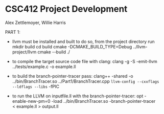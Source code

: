 # CSC412 Project Development
Alex Zettlemoyer, Willie Harris

PART 1:
- llvm must be installed and built
    to do so, from the project directory run
    mkdir build
    cd build
    cmake -DCMAKE_BUILD_TYPE=Debug ../llvm-project/llvm
    cmake --build ./

- to compile the target source code file with clang:
clang -g -S -emit-llvm ../tests/example.c -o example.ll

- to build the branch-pointer-tracer pass:
clang++ -shared -o ../bin/BranchTracer.so ../Part1/BranchTracer.cpp `llvm-config --cxxflags --ldflags --libs` -fPIC

- to run the LLVM on inputfile.ll with the branch-pointer-tracer:
opt -enable-new-pm=0 -load ../bin/BranchTracer.so -branch-pointer-tracer < example.ll > output.ll
